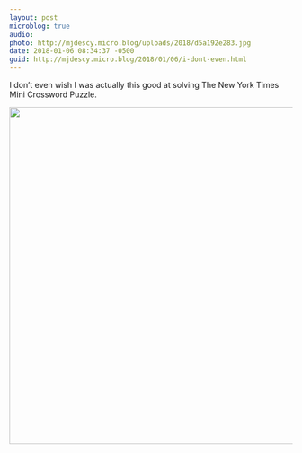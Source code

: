 ```yaml
---
layout: post
microblog: true
audio: 
photo: http://mjdescy.micro.blog/uploads/2018/d5a192e283.jpg
date: 2018-01-06 08:34:37 -0500
guid: http://mjdescy.micro.blog/2018/01/06/i-dont-even.html
---
```

I don’t even wish I was actually this good at solving The New York Times Mini Crossword Puzzle.

<img src="http://mjdescy.micro.blog/uploads/2018/d5a192e283.jpg" width="599" height="600" />
